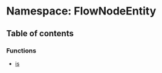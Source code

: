 # Namespace: FlowNodeEntity

## Table of contents

### Functions

* [is](/auto-docs/free-layout-editor/functions/FlowNodeEntity.is.md)
